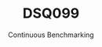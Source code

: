 ---
layout: default
title: DSQ099
subtitle: Continuous Benchmarking
selected: TPC-DS
expanded: Benchmarking
benchmark: /individual_results/DSQ099.html
---